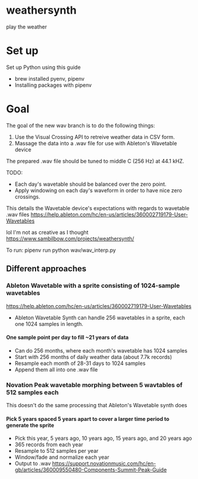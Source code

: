 # weathersynth
play the weather

# Set up
Set up Python using this guide
* brew installed pyenv, pipenv
* Installing packages with pipenv


# Goal

The goal of the new wav branch is to do the following things:
1. Use the Visual Crossing API to retreive weather data in CSV form.
2. Massage the data into a .wav file for use with Ableton's Wavetable device

The prepared .wav file should be tuned to middle C (256 Hz) at 44.1 kHZ.

TODO: 
* Each day's wavetable should be balanced over the zero point.
* Apply windowing on each day's waveform in order to have nice zero crossings.

This details the Wavetable device's expectations with regards to wavetable .wav files https://help.ableton.com/hc/en-us/articles/360002719179-User-Wavetables

lol I'm not as creative as I thought https://www.sambilbow.com/projects/weathersynth/


To run:
pipenv run python wav/wav_interp.py


## Different approaches

### Ableton Wavetable with a sprite consisting of 1024-sample wavetables
https://help.ableton.com/hc/en-us/articles/360002719179-User-Wavetables
* Ableton Wavetable Synth can handle 256 wavetables in a sprite, each one 1024 samples in length.
#### One sample point per day to fill ~21 years of data
* Can do 256 months, where each month's wavetable has 1024 samples
* Start with 256 months of daily weather data (about 7.7k records)
* Resample each month of 28-31 days to 1024 samples
* Append them all into one .wav file
### Novation Peak wavetable morphing between 5 wavtables of 512 samples each
This doesn't do the same processing that Ableton's Wavetable synth does
#### Pick 5 years spaced 5 years apart to cover a larger time period to generate the sprite
* Pick this year, 5 years ago, 10 years ago, 15 years ago, and 20 years ago
* 365 records from each year
* Resample to 512 samples per year
* Window/fade and normalize each year
* Output to .wav
https://support.novationmusic.com/hc/en-gb/articles/360009550480-Components-Summit-Peak-Guide

###